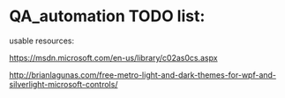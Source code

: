 # QA_automation TODO list:


usable resources:

https://msdn.microsoft.com/en-us/library/c02as0cs.aspx

http://brianlagunas.com/free-metro-light-and-dark-themes-for-wpf-and-silverlight-microsoft-controls/
